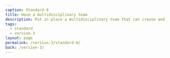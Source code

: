 ```yaml
---
caption: Standard 6
title: Have a multidisciplinary team
description: Put in place a multidisciplinary team that can create and operate the service in a sustainable way.
tags:
  - standard
  - version-3
layout: page
permalink: /version-3/standard-6/
back: /version-3/
---
```


